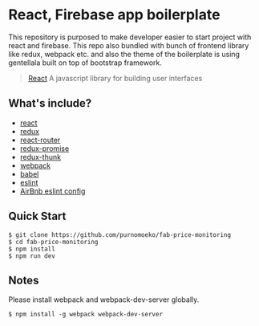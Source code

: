 # React, Firebase app boilerplate

This repository is purposed to make developer easier to start project with react and firebase. This repo also
bundled with bunch of frontend library like redux, webpack etc. and also the theme of the boilerplate is using gentellala built on top of bootstrap framework.

> [React](https://www.firebase.com) A javascript library for building user interfaces

## What's include?
* [react](https://github.com/facebook/react)
* [redux](https://github.com/rackt/redux)
* [react-router](https://github.com/rackt/react-router)
* [redux-promise](https://github.com/acdlite/redux-promise)
* [redux-thunk](https://github.com/gaearon/redux-thunk)
* [webpack](https://github.com/webpack/webpack)
* [babel](https://github.com/babel/babel)
* [eslint](https://github.com/eslint/eslint)
* [AirBnb eslint config](https://github.com/airbnb/javascript/tree/master/packages/eslint-config-airbnb)


Quick Start
-----------

```shell
$ git clone https://github.com/purnomoeko/fab-price-monitoring
$ cd fab-price-monitoring
$ npm install
$ npm run dev
```
Notes
------------
Please install webpack and webpack-dev-server globally. 


```
$ npm install -g webpack webpack-dev-server
```


